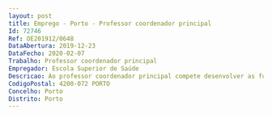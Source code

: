 ```yaml
--- 
layout: post
title: Emprego - Porto - Professor coordenador principal
Id: 72746
Ref: OE201912/0648
DataAbertura: 2019-12-23
DataFecho: 2020-02-07
Trabalho: Professor coordenador principal
Empregador: Escola Superior de Saúde
Descricao: Ao professor coordenador principal compete desenvolver as funções constantes do nº 1 do artigo 9.º A do ECPDESP.
CodigoPostal: 4200-072 PORTO
Concelho: Porto
Distrito: Porto
--- 
```

